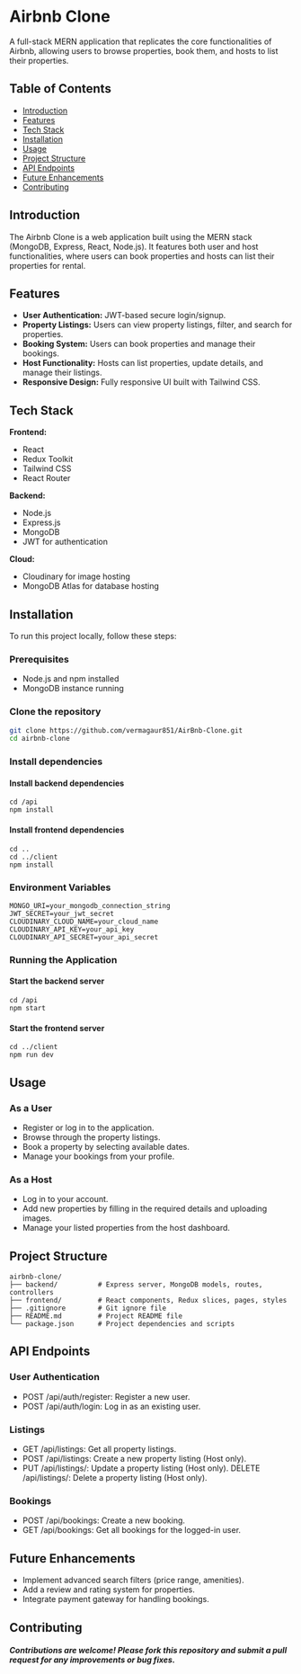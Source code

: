 # Airbnb Clone

A full-stack MERN application that replicates the core functionalities of Airbnb, allowing users to browse properties, book them, and hosts to list their properties.

## Table of Contents

- [Introduction](#introduction)
- [Features](#features)
- [Tech Stack](#tech-stack)
- [Installation](#installation)
- [Usage](#usage)
- [Project Structure](#project-structure)
- [API Endpoints](#api-endpoints)
- [Future Enhancements](#future-enhancements)
- [Contributing](#contributing)

## Introduction

The Airbnb Clone is a web application built using the MERN stack (MongoDB, Express, React, Node.js). It features both user and host functionalities, where users can book properties and hosts can list their properties for rental.

## Features

- <strong>User Authentication:</strong> JWT-based secure login/signup.
- <strong>Property Listings:</strong> Users can view property listings, filter, and search for properties.
- <strong>Booking System:</strong> Users can book properties and manage their bookings.
- <strong>Host Functionality:</strong> Hosts can list properties, update details, and manage their listings.
- <strong>Responsive Design:</strong> Fully responsive UI built with Tailwind CSS.

## Tech Stack

**Frontend:**

- React
- Redux Toolkit
- Tailwind CSS
- React Router

**Backend:**

- Node.js
- Express.js
- MongoDB
- JWT for authentication

**Cloud:**

- Cloudinary for image hosting
- MongoDB Atlas for database hosting

## Installation

To run this project locally, follow these steps:

### Prerequisites

- Node.js and npm installed
- MongoDB instance running

### Clone the repository
```bash
git clone https://github.com/vermagaur851/AirBnb-Clone.git
cd airbnb-clone
```
### Install dependencies
#### Install backend dependencies
```
cd /api
npm install
```
#### Install frontend dependencies
```
cd ..
cd ../client
npm install
```
### Environment Variables
```
MONGO_URI=your_mongodb_connection_string
JWT_SECRET=your_jwt_secret
CLOUDINARY_CLOUD_NAME=your_cloud_name
CLOUDINARY_API_KEY=your_api_key
CLOUDINARY_API_SECRET=your_api_secret
```
### Running the Application
#### Start the backend server
```
cd /api
npm start
```
#### Start the frontend server
```
cd ../client
npm run dev
```
## Usage
### As a User
- Register or log in to the application.
- Browse through the property listings.
- Book a property by selecting available dates.
- Manage your bookings from your profile.
### As a Host
- Log in to your account.
- Add new properties by filling in the required details and uploading images.
- Manage your listed properties from the host dashboard.
## Project Structure
```
airbnb-clone/
├── backend/          # Express server, MongoDB models, routes, controllers
├── frontend/         # React components, Redux slices, pages, styles
├── .gitignore        # Git ignore file
├── README.md         # Project README file
└── package.json      # Project dependencies and scripts
```
## API Endpoints
### User Authentication
- POST /api/auth/register: Register a new user.
- POST /api/auth/login: Log in as an existing user.
### Listings
- GET /api/listings: Get all property listings.
- POST /api/listings: Create a new property listing (Host only).
- PUT /api/listings/: Update a property listing (Host only).
DELETE /api/listings/: Delete a property listing (Host only).
### Bookings
- POST /api/bookings: Create a new booking.
- GET /api/bookings: Get all bookings for the logged-in user.
## Future Enhancements
- Implement advanced search filters (price range, amenities).
- Add a review and rating system for properties.
- Integrate payment gateway for handling bookings.
## Contributing
##### Contributions are welcome! Please fork this repository and submit a pull request for any improvements or bug fixes.
